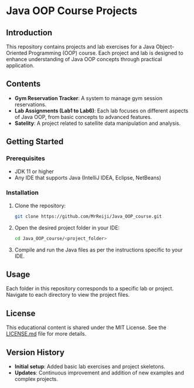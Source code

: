 # Java OOP Course Projects

## Introduction
This repository contains projects and lab exercises for a Java Object-Oriented Programming (OOP) course. Each project and lab is designed to enhance understanding of Java OOP concepts through practical application.

## Contents
- **Gym Reservation Tracker**: A system to manage gym session reservations.
- **Lab Assignments (Lab1 to Lab6)**: Each lab focuses on different aspects of Java OOP, from basic concepts to advanced features.
- **Satelity**: A project related to satellite data manipulation and analysis.

## Getting Started
### Prerequisites
- JDK 11 or higher
- Any IDE that supports Java (IntelliJ IDEA, Eclipse, NetBeans)

### Installation
1. Clone the repository:
   ```bash
   git clone https://github.com/MrReiji/Java_OOP_course.git
   ```
2. Open the desired project folder in your IDE:
   ```bash
   cd Java_OOP_course/<project_folder>
   ```
3. Compile and run the Java files as per the instructions specific to your IDE.

## Usage
Each folder in this repository corresponds to a specific lab or project. Navigate to each directory to view the project files.

## License
This educational content is shared under the MIT License. See the [LICENSE.md](LICENSE) file for more details.

## Version History
- **Initial setup**: Added basic lab exercises and project skeletons.
- **Updates**: Continuous improvement and addition of new examples and complex projects.
